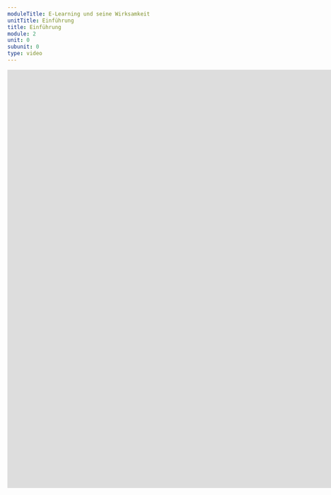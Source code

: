 ```yaml
---
moduleTitle: E-Learning und seine Wirksamkeit
unitTitle: Einführung
title: Einführung
module: 2
unit: 0
subunit: 0
type: video
---
```


<iframe width="1922" height="945" src="https://www.youtube.com/embed/AdMnnLAzttA" frameborder="0" allow="accelerometer; autoplay; encrypted-media; gyroscope; picture-in-picture" allowfullscreen></iframe>

<!-- Bestimmt hast du schon einmal mit Hilfe eines E-Learning Produktes etwas gelernt. Vielleicht hast du eine Sprache mit einer App gelernt oder einen Online-Kurs zu einem bestimmten Thema gemacht. In dieser Lerneinheit wirst du lernen, was E-Learning eigentlich ist. Das solltest du wissen, da der Begriff inflationär verwendet wird und du dir daher eine klares Bild dafür brauchst, was unter E-Learning zählt. In einem weiteren Schritt werden wir verschiedene Typen von E-Learnings ansehen und vergleichen. Nicht jedes E-Learning ist gleich. Zuletzt beschäftigen wir uns mit der Frage, wie wirksam E-Learning eigentlich ist. Ich nehme es gleich vorweg, die Frage ist eine schlechte Frage. Um aber zu verstehen, warum es eine schlechte Frage ist, sollten wir diese zuerst beantworten. -->